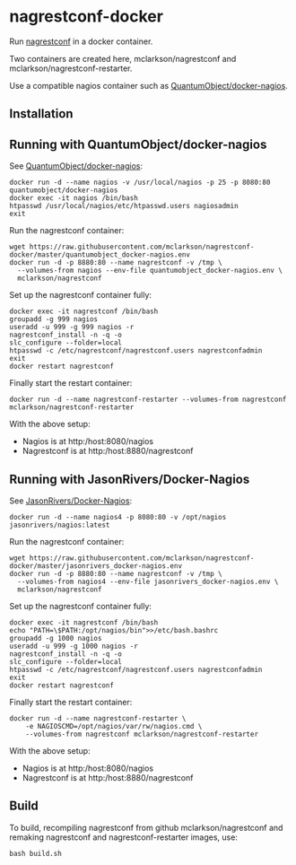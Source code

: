 # nagrestconf-docker

Run [nagrestconf](https://github.com/mclarkson/nagrestconf) in a docker container.

Two containers are created here, mclarkson/nagrestconf and mclarkson/nagrestconf-restarter.

Use a compatible nagios container such as [QuantumObject/docker-nagios](https://github.com/QuantumObject/docker-nagios).

## Installation

## Running with QuantumObject/docker-nagios

See [QuantumObject/docker-nagios](https://github.com/QuantumObject/docker-nagios):

```
docker run -d --name nagios -v /usr/local/nagios -p 25 -p 8080:80 quantumobject/docker-nagios
docker exec -it nagios /bin/bash
htpasswd /usr/local/nagios/etc/htpasswd.users nagiosadmin
exit
```

Run the nagrestconf container:

```
wget https://raw.githubusercontent.com/mclarkson/nagrestconf-docker/master/quantumobject_docker-nagios.env
docker run -d -p 8880:80 --name nagrestconf -v /tmp \
  --volumes-from nagios --env-file quantumobject_docker-nagios.env \
  mclarkson/nagrestconf
```

Set up the nagrestconf container fully:

```
docker exec -it nagrestconf /bin/bash
groupadd -g 999 nagios
useradd -u 999 -g 999 nagios -r
nagrestconf_install -n -q -o
slc_configure --folder=local
htpasswd -c /etc/nagrestconf/nagrestconf.users nagrestconfadmin
exit
docker restart nagrestconf
```

Finally start the restart container:

```
docker run -d --name nagrestconf-restarter --volumes-from nagrestconf mclarkson/nagrestconf-restarter
```

With the above setup:

* Nagios is at http:/host:8080/nagios
* Nagrestconf is at http:/host:8880/nagrestconf

## Running with JasonRivers/Docker-Nagios

See [JasonRivers/Docker-Nagios](https://github.com/JasonRivers/Docker-Nagios):

```
docker run -d --name nagios4 -p 8080:80 -v /opt/nagios jasonrivers/nagios:latest
```

Run the nagrestconf container:

```
wget https://raw.githubusercontent.com/mclarkson/nagrestconf-docker/master/jasonrivers_docker-nagios.env
docker run -d -p 8880:80 --name nagrestconf -v /tmp \
  --volumes-from nagios4 --env-file jasonrivers_docker-nagios.env \
  mclarkson/nagrestconf
```

Set up the nagrestconf container fully:

```
docker exec -it nagrestconf /bin/bash
echo "PATH=\$PATH:/opt/nagios/bin">>/etc/bash.bashrc
groupadd -g 1000 nagios
useradd -u 999 -g 1000 nagios -r
nagrestconf_install -n -q -o
slc_configure --folder=local
htpasswd -c /etc/nagrestconf/nagrestconf.users nagrestconfadmin
exit
docker restart nagrestconf
```

Finally start the restart container:

```
docker run -d --name nagrestconf-restarter \
    -e NAGIOSCMD=/opt/nagios/var/rw/nagios.cmd \
    --volumes-from nagrestconf mclarkson/nagrestconf-restarter
```

With the above setup:

* Nagios is at http:/host:8080/nagios
* Nagrestconf is at http:/host:8880/nagrestconf

## Build

To build, recompiling nagrestconf from github mclarkson/nagrestconf and remaking
nagrestconf and nagrestconf-restarter images, use:

```
bash build.sh
```

